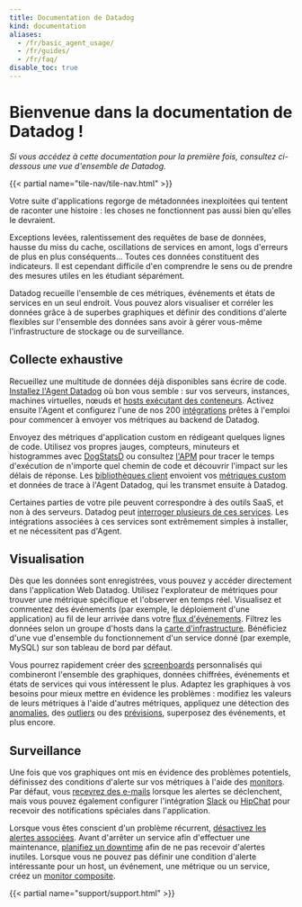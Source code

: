 ```yaml
---
title: Documentation de Datadog
kind: documentation
aliases:
  - /fr/basic_agent_usage/
  - /fr/guides/
  - /fr/faq/
disable_toc: true
---
```

# Bienvenue dans la documentation de Datadog !

*Si vous accédez à cette documentation pour la première fois, consultez ci-dessous une vue d'ensemble de Datadog.*

{{< partial name="tile-nav/tile-nav.html" >}}

Votre suite d'applications regorge de métadonnées inexploitées qui tentent de raconter une histoire : les choses ne fonctionnent pas aussi bien qu'elles le devraient.

Exceptions levées, ralentissement des requêtes de base de données, hausse du miss du cache, oscillations de services en amont, logs d'erreurs de plus en plus conséquents… Toutes ces données constituent des indicateurs. Il est cependant difficile d'en comprendre le sens ou de prendre des mesures utiles en les étudiant séparément.

Datadog recueille l'ensemble de ces métriques, événements et états de services en un seul endroit. Vous pouvez alors visualiser et corréler les données grâce à de superbes graphiques et définir des conditions d'alerte flexibles sur l'ensemble des données sans avoir à gérer vous-même l'infrastructure de stockage ou de surveillance.

## Collecte exhaustive

Recueillez une multitude de données déjà disponibles sans écrire de code. [Installez l'Agent Datadog][1] où bon vous semble : sur vos serveurs, instances, machines virtuelles, nœuds et [hosts exécutant des conteneurs][2]. Activez ensuite l'Agent et configurez l'une de nos 200 [intégrations][3] prêtes à l'emploi pour commencer à envoyer vos métriques au backend de Datadog.

Envoyez des métriques d'application custom en rédigeant quelques lignes de code. Utilisez vos propres jauges, compteurs, minuteurs et histogrammes avec [DogStatsD][4] ou consultez [l'APM][5] pour tracer le temps d'exécution de n'importe quel chemin de code et découvrir l'impact sur les délais de réponse. Les [bibliothèques client][6] envoient vos [métriques custom][7] et données de trace à l'Agent Datadog, qui les transmet ensuite à Datadog.

Certaines parties de votre pile peuvent correspondre à des outils SaaS, et non à des serveurs. Datadog peut [interroger plusieurs de ces services][8]. Les intégrations associées à ces services sont extrêmement simples à installer, et ne nécessitent pas d'Agent.

## Visualisation

Dès que les données sont enregistrées, vous pouvez y accéder directement dans l'application Web Datadog. Utilisez l'explorateur de métriques pour trouver une métrique spécifique et l'observer en temps réel. Visualisez et commentez des événements (par exemple, le déploiement d'une application) au fil de leur arrivée dans votre [flux d'événements][9]. Filtrez les données selon un groupe d'hosts dans la [carte d'infrastructure][10]. Bénéficiez d'une vue d'ensemble du fonctionnement d'un service donné (par exemple, MySQL) sur son tableau de bord par défaut.

Vous pourrez rapidement créer des [screenboards][11] personnalisés qui combineront l'ensemble des graphiques, données chiffrées, événements et états de services qui vous intéressent le plus. Adaptez les graphiques à vos besoins pour mieux mettre en évidence les problèmes : modifiez les valeurs de leurs métriques à l'aide d'autres métriques, appliquez une détection des [anomalies][12], des [outliers][13] ou des [prévisions][13], superposez des événements, et plus encore.

## Surveillance

Une fois que vos graphiques ont mis en évidence des problèmes potentiels, définissez des conditions d'alerte sur vos métriques à l'aide des [monitors][15]. Par défaut, vous [recevrez des e-mails][16] lorsque les alertes se déclenchent, mais vous pouvez également configurer l'intégration [Slack][17] ou [HipChat][18] pour recevoir des notifications spéciales dans l'application.

Lorsque vous êtes conscient d'un problème récurrent, [désactivez les alertes associées][19]. Avant d'arrêter un service afin d'effectuer une maintenance, [planifiez un downtime][19] afin de ne pas recevoir d'alertes inutiles. Lorsque vous ne pouvez pas définir une condition d'alerte intéressante pour un host, un événement, une métrique ou un service, créez un [monitor composite][20].

{{< partial name="support/support.html" >}}

[1]: /fr/agent
[2]: https://github.com/DataDog/datadog-agent/tree/master/Dockerfiles/agent
[3]: /fr/integrations
[4]: /developers/dogstatsd
[5]: /fr/tracing
[6]: /developers/libraries
[7]: /developers/metrics/custom_metrics
[8]: /fr/integrations
[9]: /fr/graphing/event_stream
[10]: /fr/graphing/infrastructure
[11]: /fr/graphing/dashboards/screenboard
[12]: /fr/monitors/monitor_types/anomaly
[13]: /fr/monitors/monitor_types/outlier
[14]: /fr/monitors/monitor_types/forecasts
[15]: /fr/monitors
[16]: /fr/monitors/notifications
[17]: /fr/integrations/slack
[18]: /fr/integrations/hipchat
[19]: /fr/monitors/downtimes
[20]: /fr/monitors/monitor_types/composite